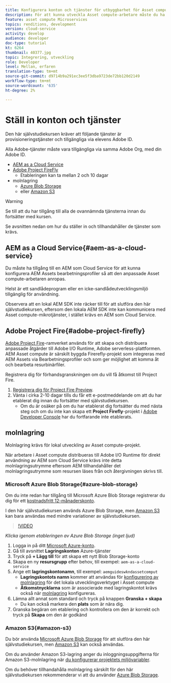 ```yaml
---
title: Konfigurera konton och tjänster för utbyggbarhet för Asset compute
description: För att kunna utveckla Asset compute-arbetare måste du ha tillgång till konton och tjänster, inklusive AEM som Cloud Service, Adobe Project Fire och molnlagring från Microsoft eller Amazon.
feature: asset compute Microservices
topics: renditions, development
version: cloud-service
activity: develop
audience: developer
doc-type: tutorial
kt: 6264
thumbnail: 40377.jpg
topic: Integrering, utveckling
role: Developer
level: Mellan, erfaren
translation-type: tm+mt
source-git-commit: d9714b9a291ec3ee5f3dba9723de72bb120d2149
workflow-type: tm+mt
source-wordcount: '635'
ht-degree: 2%

---
```



# Ställ in konton och tjänster

Den här självstudiekursen kräver att följande tjänster är provisioneringstjänster och tillgängliga via elevens Adobe ID.

Alla Adobe-tjänster måste vara tillgängliga via samma Adobe Org, med din Adobe ID.

+ [AEM as a Cloud Service](#aem-as-a-cloud-service)
+ [Adobe Project FireFly](#adobe-project-firefly)
   + Etableringen kan ta mellan 2 och 10 dagar
+ molnlagring
   + [Azure Blob Storage](https://azure.microsoft.com/en-us/services/storage/blobs/)
   + eller [Amazon S3](https://aws.amazon.com/s3/?did=ft_card&amp;trk=ft_card)

>[!WARNING]
>
>Se till att du har tillgång till alla de ovannämnda tjänsterna innan du fortsätter med kursen.
> 
> Se avsnitten nedan om hur du ställer in och tillhandahåller de tjänster som krävs.

## AEM as a Cloud Service{#aem-as-a-cloud-service}

Du måste ha tillgång till en AEM som Cloud Service för att kunna konfigurera AEM Assets bearbetningsprofiler så att den anpassade Asset compute-arbetaren anropas.

Helst är ett sandlådeprogram eller en icke-sandlådeutvecklingsmiljö tillgänglig för användning.

Observera att en lokal AEM SDK inte räcker till för att slutföra den här självstudiekursen, eftersom den lokala AEM SDK inte kan kommunicera med Asset compute-mikrotjänster, i stället krävs en AEM som Cloud Service.

## Adobe Project Fire{#adobe-project-firefly}

[Adobe Project Fire](https://www.adobe.io/apis/experienceplatform/project-firefly.html)-ramverket används för att skapa och distribuera anpassade åtgärder till Adobe I/O Runtime, Adobe serverless-plattformen. AEM Asset compute är särskilt byggda Firerefly-projekt som integreras med AEM Assets via Bearbetningsprofiler och som ger möjlighet att komma åt och bearbeta resurbinärfiler.

Registrera dig för förhandsgranskningen om du vill få åtkomst till Project Fire.

1. [Registrera dig för Project Fire Preview](https://adobeio.typeform.com/to/obqgRm).
1. Vänta i cirka 2-10 dagar tills du får ett e-postmeddelande om att du har etablerat dig innan du fortsätter med självstudiekursen.
   + Om du är osäker på om du har etablerat dig fortsätter du med nästa steg och om du inte kan skapa ett __Project Firefly__-projekt i [Adobe Developer Console](https://console.adobe.io) har du fortfarande inte etablerats.

## molnlagring

Molnlagring krävs för lokal utveckling av Asset compute-projekt.

När arbetare i Asset compute distribueras till Adobe I/O Runtime för direkt användning av AEM som Cloud Service krävs inte detta molnlagringsutrymme eftersom AEM tillhandahåller det molnlagringsutrymme som resursen läses från och återgivningen skrivs till.

### Microsoft Azure Blob Storage{#azure-blob-storage}

Om du inte redan har tillgång till Microsoft Azure Blob Storage registrerar du dig för ett [kostnadsfritt 12-månaderskonto](https://azure.microsoft.com/en-us/free/).

I den här självstudiekursen används Azure Blob Storage, men [Amazon S3](#amazon-s3) kan bara användas med mindre variationer av självstudiekursen.

>[!VIDEO](https://video.tv.adobe.com/v/40377/?quality=12&learn=on)

_Klicka igenom etableringen av Azure Blob Storage (inget ljud)_


1. Logga in på ditt [Microsoft Azure-konto](https://azure.microsoft.com/en-us/account/).
1. Gå till avsnittet __Lagringskonton__ Azure-tjänster
1. Tryck på __+ Lägg till__ för att skapa ett nytt Blob Storage-konto
1. Skapa en ny __resursgrupp__ efter behov, till exempel: `aem-as-a-cloud-service`
1. Ange ett __lagringskontonamn__, till exempel: `aemguideswkndassetcomput`
   + __Lagringskontots namn__ kommer att användas för [konfigurering av molnlagring](../develop/environment-variables.md) för det lokala utvecklingsverktyget i Asset compute
   + __Åtkomstnycklarna__ som är associerade med lagringskontot krävs också när [molnlagring](../develop/environment-variables.md) konfigureras.
1. Lämna allt annat som standard och tryck på knappen __Granska + skapa__
   + Du kan också markera den __plats__ som är nära dig.
1. Granska begäran om etablering och kontrollera om den är korrekt och tryck på __Skapa__ om den är godkänd

### Amazon S3{#amazon-s3}

Du bör använda [Microsoft Azure Blob Storage](#azure-blob-storage) för att slutföra den här självstudiekursen, men [Amazon S3](https://aws.amazon.com/s3/?did=ft_card&amp;trk=ft_card) kan också användas.

Om du använder Amazon S3-lagring anger du inloggningsuppgifterna för Amazon S3-molnlagring när [du konfigurerar projektets miljövariabler](../develop/environment-variables.md#amazon-s3).

Om du behöver tillhandahålla molnlagring särskilt för den här självstudiekursen rekommenderar vi att du använder [Azure Blob Storage](#azure-blob-storage).
